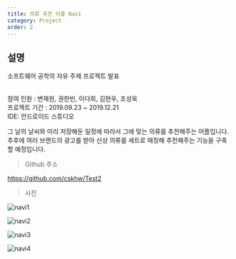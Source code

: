 ```yaml
---
title: 의류 추천 어플 Navi
category: Project
order: 2
---
```


## 설명

소프트웨어 공학의 자유 주제 프로젝트 발표<br><br>

참여 인원 : 변재원, 권한빈, 이다희, 김현우, 조성욱<br>
프로젝트 기간 : 2019.09.23 ~ 2019.12.21<br>
IDE: 안드로이드 스튜디오<br>

그 날의 날씨와 미리 저장해둔 일정에 따라서 그에 맞는 의류를 추천해주는 어플입니다.<br>
추후에 여러 브랜드의 광고를 받아 신상 의류를 세트로 매칭해 추천해주는 기능을 구축할 예정입니다.<br>


> Github 주소

<a href="https://github.com/cskhw/Test2">https://github.com/cskhw/Test2<a>
<br>

>사진

<img src="/images/project/navi/pic1.jpg" alt="navi1"><br>

<img src="/images/project/navi/pic2.jpg" alt="navi2"><br>

<img src="/images/project/navi/pic3.jpg" alt="navi3"><br>

<img src="/images/project/navi/pic4.jpg" alt="navi4"><br>
